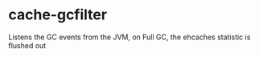 cache-gcfilter
==============

Listens the GC events from the JVM, on Full GC, the ehcaches statistic is flushed out
